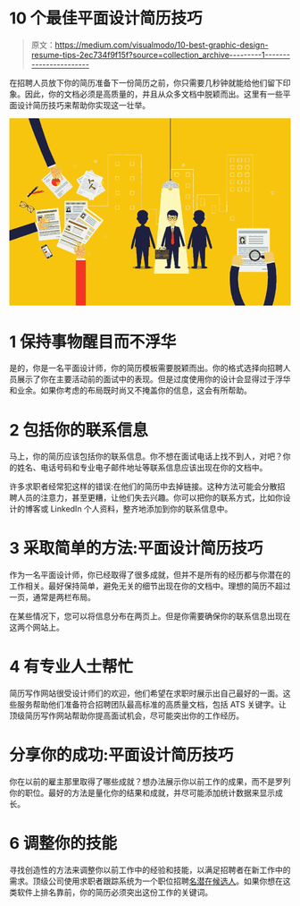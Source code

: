 # 10 个最佳平面设计简历技巧

> 原文：<https://medium.com/visualmodo/10-best-graphic-design-resume-tips-2ec734f9f15f?source=collection_archive---------1----------------------->

在招聘人员放下你的简历准备下一份简历之前，你只需要几秒钟就能给他们留下印象。因此，你的文档必须是高质量的，并且从众多文档中脱颖而出。这里有一些平面设计简历技巧来帮助你实现这一壮举。

![](img/74925f2fc63853bd749493d8cb56e79a.png)

# 1 保持事物醒目而不浮华

是的，你是一名平面设计师，你的简历模板需要脱颖而出。你的格式选择向招聘人员展示了你在主要活动前的面试中的表现。但是过度使用你的设计会显得过于浮华和业余。如果你考虑的布局既时尚又不掩盖你的信息，这会有所帮助。

# 2 包括你的联系信息

马上，你的简历应该包括你的联系信息。你不想在面试电话上找不到人，对吧？你的姓名、电话号码和专业电子邮件地址等联系信息应该出现在你的文档中。

许多求职者经常犯这样的错误:在他们的简历中去掉链接。这种方法可能会分散招聘人员的注意力，甚至更糟，让他们失去兴趣。你可以把你的联系方式，比如你设计的博客或 LinkedIn 个人资料，整齐地添加到你的联系信息中。

# 3 采取简单的方法:平面设计简历技巧

作为一名平面设计师，你已经取得了很多成就，但并不是所有的经历都与你潜在的工作相关。最好保持简单，避免无关的细节出现在你的文档中。理想的简历不超过一页，通常是两栏布局。

在某些情况下，您可以将信息分布在两页上。但是你需要确保你的联系信息出现在这两个网站上。

# 4 有专业人士帮忙

简历写作网站很受设计师们的欢迎，他们希望在求职时展示出自己最好的一面。这些服务帮助他们准备符合招聘团队最高标准的高质量文档，包括 ATS 关键字。让顶级简历写作网站帮助你提高面试机会，尽可能突出你的工作经历。

# 分享你的成功:平面设计简历技巧

你在以前的雇主那里取得了哪些成就？想办法展示你以前工作的成果，而不是罗列你的职位。最好的方法是量化你的结果和成就，并尽可能添加统计数据来显示成长。

# 6 调整你的技能

寻找创造性的方法来调整你以前工作中的经验和技能，以满足招聘者在新工作中的需求。顶级公司使用求职者跟踪系统为一个职位招聘[名潜在候选人](https://visualmodo.com/docs/resume-wordpress-theme-documentation/)。如果你想在这类软件上排名靠前，你的简历必须突出这份工作的关键词。